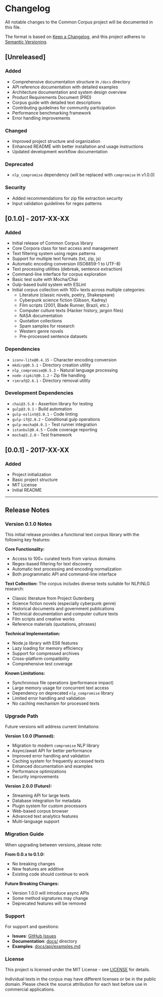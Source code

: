 # Changelog

All notable changes to the Common Corpus project will be documented in this file.

The format is based on [Keep a Changelog](https://keepachangelog.com/en/1.0.0/),
and this project adheres to [Semantic Versioning](https://semver.org/spec/v2.0.0.html).

## [Unreleased]

### Added
- Comprehensive documentation structure in `/docs` directory
- API reference documentation with detailed examples
- Architecture documentation and system design overview
- Product Requirements Document (PRD)
- Corpus guide with detailed text descriptions
- Contributing guidelines for community participation
- Performance benchmarking framework
- Error handling improvements

### Changed
- Improved project structure and organization
- Enhanced README with better installation and usage instructions
- Updated development workflow documentation

### Deprecated
- `nlp_compromise` dependency (will be replaced with `compromise` in v1.0.0)

### Security
- Added recommendations for zip file extraction security
- Input validation guidelines for regex patterns

## [0.1.0] - 2017-XX-XX

### Added
- Initial release of Common Corpus library
- Core Corpora class for text access and management
- Text filtering system using regex patterns
- Support for multiple text formats (txt, zip, js)
- Automatic encoding conversion (ISO8859-1 to UTF-8)
- Text processing utilities (debreak, sentence extraction)
- Command-line interface for corpus exploration
- Basic test suite with Mocha/Chai
- Gulp-based build system with ESLint
- Initial corpus collection with 100+ texts across multiple categories:
  - Literature (classic novels, poetry, Shakespeare)
  - Cyberpunk science fiction (Gibson, Kadrey)
  - Film scripts (2001, Blade Runner, Brazil, etc.)
  - Computer culture texts (Hacker history, jargon files)
  - NASA documentation
  - Quotation collections
  - Spam samples for research
  - Western genre novels
  - Pre-processed sentence datasets

### Dependencies
- `iconv-lite@0.4.15` - Character encoding conversion
- `mkdirp@0.5.1` - Directory creation utility
- `nlp_compromise@6.5.3` - Natural language processing
- `node-zipkit@0.1.2` - Zip file handling
- `rimraf@2.6.1` - Directory removal utility

### Development Dependencies
- `chai@3.5.0` - Assertion library for testing
- `gulp@3.9.1` - Build automation
- `gulp-eslint@3.0.1` - Code linting
- `gulp-if@2.0.2` - Conditional gulp operations
- `gulp-mocha@4.0.1` - Test runner integration
- `istanbul@0.4.5` - Code coverage reporting
- `mocha@3.2.0` - Test framework

## [0.0.1] - 2017-XX-XX

### Added
- Project initialization
- Basic project structure
- MIT License
- Initial README

---

## Release Notes

### Version 0.1.0 Notes

This initial release provides a functional text corpus library with the following key features:

**Core Functionality:**
- Access to 100+ curated texts from various domains
- Regex-based filtering for text discovery
- Automatic text processing and encoding normalization
- Both programmatic API and command-line interface

**Text Collection:**
The corpus includes diverse texts suitable for NLP/NLG research:
- Classic literature from Project Gutenberg
- Science fiction novels (especially cyberpunk genre)
- Historical documents and government publications
- Technical documentation and computer culture texts
- Film scripts and creative works
- Reference materials (quotations, phrases)

**Technical Implementation:**
- Node.js library with ES6 features
- Lazy loading for memory efficiency
- Support for compressed archives
- Cross-platform compatibility
- Comprehensive test coverage

**Known Limitations:**
- Synchronous file operations (performance impact)
- Large memory usage for concurrent text access
- Dependency on deprecated `nlp_compromise` library
- Limited error handling and validation
- No caching mechanism for processed texts

### Upgrade Path

Future versions will address current limitations:

**Version 1.0.0 (Planned):**
- Migration to modern `compromise` NLP library
- Async/await API for better performance
- Improved error handling and validation
- Caching system for frequently accessed texts
- Enhanced documentation and examples
- Performance optimizations
- Security improvements

**Version 2.0.0 (Future):**
- Streaming API for large texts
- Database integration for metadata
- Plugin system for custom processors
- Web-based corpus browser
- Advanced text analytics features
- Multi-language support

### Migration Guide

When upgrading between versions, please note:

**From 0.0.x to 0.1.0:**
- No breaking changes
- New features are additive
- Existing code should continue to work

**Future Breaking Changes:**
- Version 1.0.0 will introduce async APIs
- Some method signatures may change
- Deprecated features will be removed


### Support

For support and questions:
- **Issues**: [GitHub Issues](https://github.com/michaelpaulukonis/common-corpus/issues)
- **Documentation**: [docs/](docs/) directory
- **Examples**: [docs/api/examples.md](docs/api/examples.md)

### License

This project is licensed under the MIT License - see [LICENSE](LICENSE) for details.

Individual texts in the corpus may have different licenses or be in the public domain. Please check the source attribution for each text before use in commercial applications.